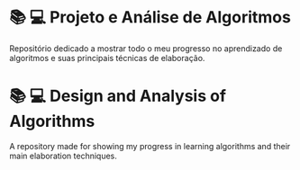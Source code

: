 # :books: :computer: Projeto e Análise de Algoritmos

Repositório dedicado a mostrar todo o meu progresso no aprendizado de algoritmos e suas principais técnicas de elaboração.

# :books: :computer: Design and Analysis of Algorithms

A repository made for showing my progress in learning algorithms and their main elaboration techniques.
